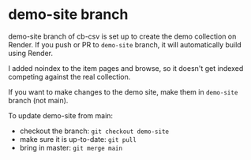 # demo-site branch

demo-site branch of cb-csv is set up to create the demo collection on Render.
If you push or PR to `demo-site` branch, it will automatically build using Render.

I added noindex to the item pages and browse, so it doesn't get indexed competing against the real collection.

If you want to make changes to the demo site, make them in `demo-site` branch (not main). 

To update demo-site from main:

- checkout the branch: `git checkout demo-site`
- make sure it is up-to-date: `git pull`
- bring in master: `git merge main`
